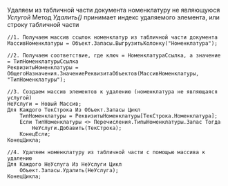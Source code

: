 Удаляем из табличной части документа номенклатуру не являющуюся *Услугой*
Метод *Удалить()* принимает индекс удаляемого элемента, или строку табличной части

```bsl
//1. Получаем массив ссылок номенклатур из табличной части документа
МассивНоменклатуры = Объект.Запасы.ВыгрузитьКолонку("Номенклатура");

//2. Получаем соответствие, где ключ = НоменклатураСсылка, а значение = ТипНоменклатурыСсылка
РеквизитыНоменклатуры = ОбщегоНазначения.ЗначениеРеквизитаОбъектов(МассивНоменклатуры, 
"ТипНоменклатуры");

//3. Создаем массив элементов к удалению (номенклатура не являющаяся услугой)
НеУслуги = Новый Массив;
Для Каждого ТекСтрока Из Объект.Запасы Цикл
	ТипНоменклатуры = РеквизитыНоменклатуры[ТекСтрока.Номенклатура];
	Если ТипНоменклатуры <> Перечисления.ТипыНоменклатуры.Запас Тогда
		НеУслуги.Добавить(ТекСтрока);
	КонецЕсли;
КонецЦикла;

//4. Удаляем номенклатуру из табличной части с помощью массива к удалению
Для Каждого НеУслуга Из НеУслуги Цикл
	Объект.Запасы.Удалить(НеУслуга);
КонецЦикла;
```
